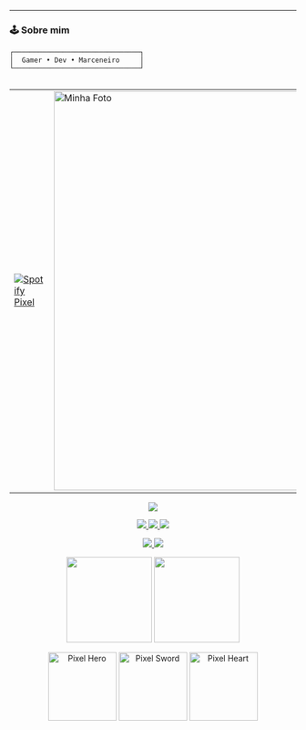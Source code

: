 
---

### 🕹️ Sobre mim
```ascii
┌───────────────────────────────┐
│  Gamer • Dev • Marceneiro     │
└───────────────────────────────┘

```




<table align="left">
  <tr>
    <td>
      <a href="https://open.spotify.com/user/31qd7t3n3pko2nu272rtnsswcd3a">
        <img src="https://spotify-github-profile.kittinanx.com/api/view?uid=31qd7t3n3pko2nu272rtnsswcd3a&cover_image=true&theme=default&bar_color=00ff00&bar_color_cover=true" alt="Spotify Pixel"/>
      </a>
    </td>
    <td>
      <img src="https://i.pinimg.com/736x/6a/d8/8a/6ad88ae2aad1f197a08731f932eb2ca2.jpg" width="700px" alt="Minha Foto"/>
    </td>
  </tr>
</table>


<p align="center"> <img src="https://skillicons.dev/icons?i=html,css,php,javascript,python,cpp,cs,bootstrap,github,vscode,windows&theme=light" /> </p>

<p align="center"> <a href="https://www.linkedin.com/in/0/"> <img src="https://img.shields.io/badge/LinkedIn-000000?style=plastic&logo=linkedin&logoColor=00B7EB" /> </a> <a href="https://instagram.com/"> <img src="https://img.shields.io/badge/Instagram-000000?style=plastic&logo=instagram&logoColor=FF1493" /> </a> <a href="https://discord.com/users/"> <img src="https://img.shields.io/badge/Discord-000000?style=plastic&logo=discord&logoColor=5865F2" /> </a> </p>
<p align="center"> <a href="https://www.xbox.com/pt-BR/play/user/"> <img src="https://img.shields.io/badge/Xbox-000000?style=plastic&logo=xbox&logoColor=107C10"/> </a> <a href="https://psnprofiles.com/"> <img src="https://img.shields.io/badge/PlayStation-000000?style=plastic&logo=playstation&logoColor=003791"/> </a> </p>
<p align="center"> <img src="https://github-readme-stats.vercel.app/api?username=28anonimo1234&theme=chartreuse-dark&show_icons=true&hide_border=true&count_private=true&cache_seconds=1800" height="150"/>
<img src="https://github-readme-stats.vercel.app/api/top-langs/?username=28anonimo1234&theme=chartreuse-dark&hide_border=true&layout=compact&cache_seconds=1800" height="150"/></p>
<p align="center"> <img src="https://media4.giphy.com/media/8gSh4No47eIGA/200.webp" width="120" alt="Pixel Hero"/> <img src="https://i.pinimg.com/736x/5e/4a/db/5e4adb8130ca1aca31fa306988764064.jpg" width="120" alt="Pixel Sword"/> <img src="https://i.pinimg.com/1200x/12/33/6e/12336ef2701ebce231e9b3eb3ca2a393.jpg" width="120" alt="Pixel Heart"/> 
